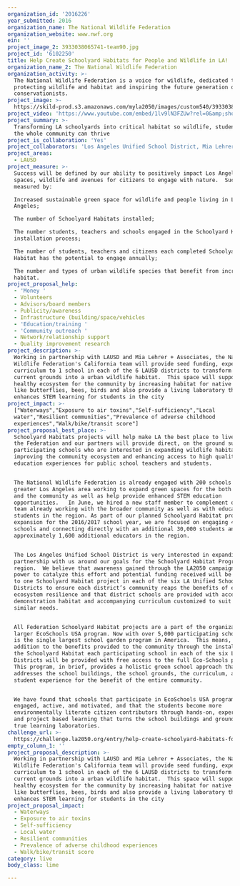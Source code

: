 ```yaml
---
organization_id: '2016226'
year_submitted: 2016
organization_name: The National Wildlife Federation
organization_website: www.nwf.org
ein: ''
project_image_2: 3933038065741-team90.jpg
project_id: '6102250'
title: Help Create Schoolyard Habitats for People and Wildlife in LA!
organization_name_2: The National Wildlife Federation
organization_activity: >-
  The National Wildlife Federation is a voice for wildlife, dedicated to
  protecting wildlife and habitat and inspiring the future generation of
  conservationists.
project_image: >-
  https://skild-prod.s3.amazonaws.com/myla2050/images/custom540/3933038065741-team90.jpg
project_video: 'https://www.youtube.com/embed/1lv9lN3FZUw?rel=0&amp;showinfo=0'
project_summary: >-
  Transforming LA schoolyards into critical habitat so wildlife, students and
  the whole community can thrive
project_is_collaboration: 'Yes'
project_collaborators: 'Los Angeles Unified School District, Mia Lehrer + Associates'
project_areas:
  - LAUSD
project_measure: >-
  Success will be defined by our ability to positively impact Los Angeles' green
  spaces, wildlife and avenues for citizens to engage with nature.  Success will
  measured by: 

  Increased sustainable green space for wildlife and people living in Los
  Angeles;

  The number of Schoolyard Habitats installed;

  The number students, teachers and schools engaged in the Schoolyard Habitat
  installation process; 

  The number of students, teachers and citizens each completed Schoolyard
  Habitat has the potential to engage annually;

  The number and types of urban wildlife species that benefit from increased
  habitat.
project_proposal_help:
  - 'Money '
  - Volunteers
  - Advisors/board members
  - Publicity/awareness
  - Infrastructure (building/space/vehicles
  - 'Education/training '
  - 'Community outreach '
  - Network/relationship support
  - Quality improvement research
project_description: >-
  Working in partnership with LAUSD and Mia Lehrer + Associates, the National
  Wildlife Federation's California team will provide seed funding, expertise and
  curriculum to 1 school in each of the 6 LAUSD districts to transform their
  current grounds into a urban wildlife habitat.  This space will support a
  healthy ecosystem for the community by increasing habitat for native animals
  like butterflies, bees, birds and also provide a living laboratory that
  enhances STEM learning for students in the city
project_impact: >-
  ["Waterways","Exposure to air toxins","Self-sufficiency","Local
  water","Resilient communities","Prevalence of adverse childhood
  experiences","Walk/bike/transit score"]
project_proposal_best_place: >-
  Schoolyard Habitats projects will help make LA the best place to live because
  the Federation and our partners will provide direct, on the ground support to
  participating schools who are interested in expanding wildlife habitats,
  improving the community ecosystem and enhancing access to high quality STEM
  education experiences for public school teachers and students. 


  The National Wildlife Federation is already engaged with 200 schools in the
  greater Los Angeles area working to expand green spaces for the both wildlife
  and the community as well as help provide enhanced STEM education
  opportunities.   In June, we hired a new staff member to complement our local
  team already working with the broader community as well as with educators and
  students in the region. As part of our planned Schoolyard Habitat program
  expansion for the 2016/2017 school year, we are focused on engaging 40 new
  schools and connecting directly with an additional 30,000 students and
  approximately 1,600 additional educators in the region.


  The Los Angeles Unified School District is very interested in expanding their
  partnership with us around our goals for the Schoolyard Habitat Program in the
  region.  We believe that awareness gained through the LA2050 campaign has the
  power to catalyze this effort and potential funding received will be directed
  to one Schoolyard Habitat project in each of the six LA Unified School
  Districts to ensure each district’s community reaps the benefits of enhanced
  ecosystem resilience and that district schools are provided with access to a
  demonstration habitat and accompanying curriculum customized to suit their
  similar needs.


  All Federation Schoolyard Habitat projects are a part of the organization's
  larger EcoSchools USA program. Now with over 5,000 participating schools, it
  is the single largest school garden program in America.  This means, that in
  addition to the benefits provided to the community through the installation of
  the Schoolyard Habitat each participating school in each of the six LA Unified
  Districts will be provided with free access to the full Eco-Schools program. 
  This program, in brief, provides a holistic green school approach that
  addresses the school buildings, the school grounds, the curriculum, and the
  student experience for the benefit of the entire community. 


  We have found that schools that participate in EcoSchools USA programming are
  engaged, active, and motivated, and that the students become more
  environmentally literate citizen contributors through hands-on, experiential,
  and project based learning that turns the school buildings and grounds into
  true learning laboratories.
challenge_url: >-
  https://challenge.la2050.org/entry/help-create-schoolyard-habitats-for-people-and-wildlife-in-la!
empty_column_1: ''
project_proposal_description: >-
  Working in partnership with LAUSD and Mia Lehrer + Associates, the National
  Wildlife Federation's California team will provide seed funding, expertise and
  curriculum to 1 school in each of the 6 LAUSD districts to transform their
  current grounds into a urban wildlife habitat.  This space will support a
  healthy ecosystem for the community by increasing habitat for native animals
  like butterflies, bees, birds and also provide a living laboratory that
  enhances STEM learning for students in the city
project_proposal_impact:
  - Waterways
  - Exposure to air toxins
  - Self-sufficiency
  - Local water
  - Resilient communities
  - Prevalence of adverse childhood experiences
  - Walk/bike/transit score
category: live
body_class: lime

---
```

